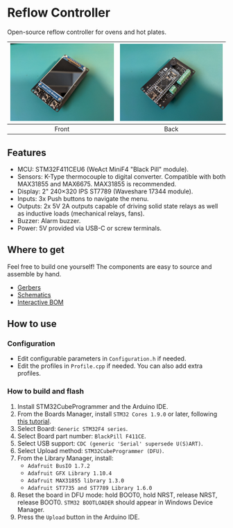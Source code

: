 # Reflow Controller

Open-source reflow controller for ovens and hot plates.

![](v0.1/Images/Front.jpg) | ![](v0.1/Images/Back.jpg)
:---: | :---:
Front | Back

## Features

* MCU: STM32F411CEU6 (WeAct MiniF4 "Black Pill" module).
* Sensors: K-Type thermocouple to digital converter. Compatible with both MAX31855 and MAX6675. MAX31855 is recommended.
* Display: 2" 240×320 IPS ST7789 (Waveshare 17344 module).
* Inputs: 3x Push buttons to navigate the menu.
* Outputs: 2x 5V 2A outputs capable of driving solid state relays as well as inductive loads (mechanical relays, fans).
* Buzzer: Alarm buzzer.
* Power: 5V provided via USB-C or screw terminals.

## Where to get

Feel free to build one yourself! The components are easy to source and assemble by hand.

* [Gerbers](https://github.com/AlfonsoJLuna/reflow-controller/tree/master/v0.1/Hardware/Gerbers)
* [Schematics](https://raw.githubusercontent.com/AlfonsoJLuna/reflow-controller/master/v0.1/Hardware/reflow-oven.pdf)
* [Interactive BOM](http://htmlpreview.github.io/?https://raw.githubusercontent.com/AlfonsoJLuna/reflow-controller/master/v0.1/Hardware/ibom.html)

## How to use

### Configuration

* Edit configurable parameters in `Configuration.h` if needed.
* Edit the profiles in `Profile.cpp` if needed. You can also add extra profiles.

### How to build and flash

1. Install STM32CubeProgrammer and the Arduino IDE.
2. From the Boards Manager, install `STM32 Cores 1.9.0` or later, following [this tutorial](https://github.com/stm32duino/wiki/wiki/Getting-Started).
3. Select Board: `Generic STM32F4 series`.
4. Select Board part number: `BlackPill F411CE`.
5. Select USB support: `CDC (generic 'Serial' supersede U(S)ART)`.
6. Select Upload method: `STM32CubeProgrammer (DFU)`.
7. From the Library Manager, install:
    * `Adafruit BusIO 1.7.2`
    * `Adafruit GFX Library 1.10.4`
    * `Adafruit MAX31855 library 1.3.0`
    * `Adafruit ST7735 and ST7789 Library 1.6.0`
8. Reset the board in DFU mode: hold BOOT0, hold NRST, release NRST, release BOOT0. `STM32 BOOTLOADER` should appear in Windows Device Manager.
9. Press the `Upload` button in the Arduino IDE.
